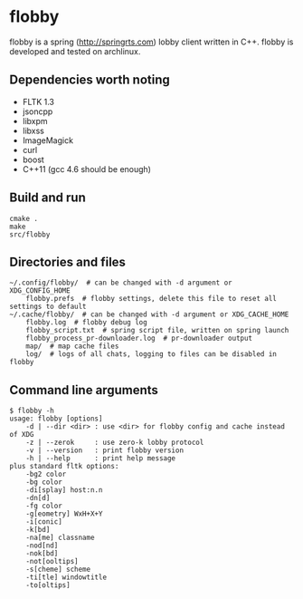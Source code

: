 flobby
======
flobby is a spring (http://springrts.com) lobby client written in C++.
flobby is developed and tested on archlinux.

Dependencies worth noting
-------------------------
* FLTK 1.3
* jsoncpp
* libxpm
* libxss
* ImageMagick
* curl
* boost
* C++11 (gcc 4.6 should be enough)


Build and run
-------------
    cmake .
    make
    src/flobby

Directories and files
---------------------
    ~/.config/flobby/  # can be changed with -d argument or XDG_CONFIG_HOME
        flobby.prefs  # flobby settings, delete this file to reset all settings to default 
    ~/.cache/flobby/  # can be changed with -d argument or XDG_CACHE_HOME
        flobby.log  # flobby debug log
        flobby_script.txt  # spring script file, written on spring launch
        flobby_process_pr-downloader.log  # pr-downloader output
        map/  # map cache files
        log/  # logs of all chats, logging to files can be disabled in flobby

Command line arguments
----------------------
    $ flobby -h
    usage: flobby [options]
        -d | --dir <dir> : use <dir> for flobby config and cache instead of XDG
        -z | --zerok     : use zero-k lobby protocol
        -v | --version   : print flobby version
        -h | --help      : print help message
    plus standard fltk options:
        -bg2 color
        -bg color
        -di[splay] host:n.n
        -dn[d]
        -fg color
        -g[eometry] WxH+X+Y
        -i[conic]
        -k[bd]
        -na[me] classname
        -nod[nd]
        -nok[bd]
        -not[ooltips]
        -s[cheme] scheme
        -ti[tle] windowtitle
        -to[oltips]

